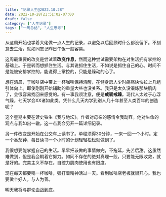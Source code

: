 ```yaml
---
title: "记录人生@2022.10.28"
date: 2022-10-28T21:51:02-07:00
draft: false
category: ["人生记录"]
tags: ["一周总结", "人生思考"]
---
```


从这周开始也学着大佬做一点人生的记录，以避免以后回顾时什么都没留下。不刻意去生活，就如同忘记昨日午饭一般容易。  

这周最重要的改变是尝试着**改变作息**，然而这种尝试需要架构在对生活拥有掌控的基础上。于是转而想抓住生活。与其说抓住生活，不如说是抓住自己的心。时间不是能被安排掌控的，能说得上掌控的，只能是躁动的心了。

想在清晨，于咖啡店中带上一杯咖啡保持清醒，在健身房人少时痛痛快快拉上几组引体向上。即使刚刚开始辅助的重量大些也没关系。我只是太久没锻炼那块肌肉了，会很容易找回来感觉的。有一事我须注意，便是**戒骄戒躁**。现代人太过于心浮气躁，七天学会XX诸如此类。凭什么几天内学到别人几十年甚至人类百年的创造呢？    

这个星期主要在读史铁生《我与地坛》。作者对母亲的感情令我动容。他对生命的观点与我如出一辙。这一点我会另开一篇详细记录。  

另一件改变是开始在公交车上读书了。单程须得30分钟，一来一回一个小时。定一个番茄钟，每日读书一个小时的计划轻轻松松就做到了。    

我很想要能掌握自己的生活。早早把该做的事情做完，不拖延，先苦后甜。这虽然难做到，但是我会朝着它努力。如同不存在的绝对真理一般，只要能无限收敛，就是好的。完美主义不存在，自控力肌肉使用也有限度。  

现在每天都要喝一杯咖啡，强打着精神活过一天。看到咖啡店老板就很开心。我也要做个好人，与人为善。    

明天我将与群论血战到底。  